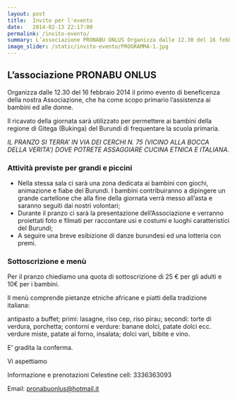 ```yaml
---
layout: post
title:  Invito per l'evento
date:   2014-02-13 22:17:00
permalink: /invito-evento/
summary: L’associazione PRONABU ONLUS Organizza dalle 12.30 del 16 febbraio 2014 il primo evento di beneficenza della nostra Associazione, che ha come scopo primario l’assistenza ai bambini ed alle donne.
image_slider: /static/invito-evento/PROGRAMMA-1.jpg
---
```



## L’associazione PRONABU ONLUS

Organizza dalle 12.30 del 16 febbraio 2014 il primo evento di beneficenza della nostra Associazione, che ha come scopo primario l’assistenza ai bambini ed alle donne.

Il ricavato della giornata sarà utilizzato per permettere ai bambini della regione di Gitega (Bukinga) del Burundi di frequentare la scuola primaria.

_IL PRANZO SI TERRA’ IN VIA DEI  CERCHI N. 75 (VICINO ALLA BOCCA DELLA VERITA’) DOVE POTRETE ASSAGGIARE CUCINA ETNICA E ITALIANA._



### Attività previste per grandi e piccini

 

+ Nella stessa sala ci sarà una zona dedicata ai bambini con giochi, animazione e fiabe del Burundi. I bambini contribuiranno a dipingere un grande cartellone che alla fine della giornata verrà messo all’asta e saranno seguiti dai nostri volontari;
+ Durante il pranzo ci sarà la presentazione dell’Associazione e verranno proiettati foto e filmati per raccontare usi e costumi e luoghi caratteristici del Burundi;
+ A seguire una breve esibizione di danze burundesi ed una lotteria con premi.

### Sottoscrizione e menù

Per il pranzo chiediamo una quota di sottoscrizione di 25 € per gli adulti e 10€ per i bambini.



Il menù comprende pietanze etniche africane e piatti della tradizione italiana:

antipasto a buffet; primi: lasagne, riso cep, riso pirau; secondi: torte di verdura, porchetta; contorni e verdure: banane dolci, patate dolci ecc. verdure miste, patate al forno, insalata; dolci vari, bibite e vino.



E’ gradita la conferma.



Vi aspettiamo



Informazione e prenotazioni Celestine   cell: 3336363093



Email: pronabuonlus@hotmail.it
